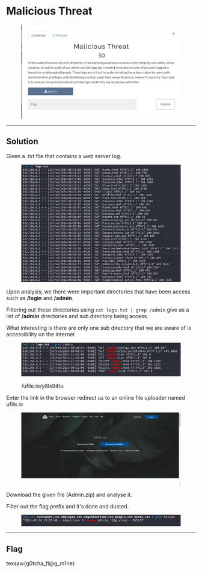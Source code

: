# Malicious Threat

<figure><img src="../../../.gitbook/assets/image.png" alt=""><figcaption></figcaption></figure>

***

## Solution

Given a .txt file that contains a web server log.

<figure><img src="../../../.gitbook/assets/image (1).png" alt=""><figcaption></figcaption></figure>

Upon analysis, we there were important directories that have been access such as **/login** and **/admin**.

Filtering out these directories using `cat logs.txt | grep /admin` give as a list of **/admin** directories and sub directory being access.

What interesting is there are only one sub directory that we are aware of is accessibility on the internet

<figure><img src="../../../.gitbook/assets/image (3).png" alt=""><figcaption><p>/ufile.io/y8ls94tu</p></figcaption></figure>

Enter the link in the browser redirect us to an online file uploader named ufile.io

<figure><img src="../../../.gitbook/assets/image (5).png" alt=""><figcaption></figcaption></figure>

Download the given file (Admin.zip) and analyse it.

Filter out the flag prefix and it's done and dusted.

<figure><img src="../../../.gitbook/assets/image (6).png" alt=""><figcaption></figcaption></figure>

***

## Flag

texsaw{g0tcha\_fl@g\_m1ne}
